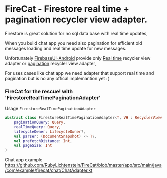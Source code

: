 # FireCat - Firestore real time + pagination recycler view adapter. 

Firestore is great solution for no sql data base with real time updates,

When you build chat app you need also pagination for efficient old messages loading and real time update for new messages. 

Unfortunately [FirebaseUI-Android](https://github.com/firebase/FirebaseUI-Android) provide only 
[Real time](https://github.com/firebase/FirebaseUI-Android/blob/master/firestore/README.md#using-the-firestorerecycleradapter) 
recycler view adapter or [pagination](https://github.com/firebase/FirebaseUI-Android/blob/master/firestore/README.md#using-the-firestorepagingadapter) recycler view adapter, 

For uses cases like chat app we need adapter that support real time and pagination but is no any offical implemantion yet :( 

### FireCat for the rescue! with 'FirestoreRealTimePaginationAdapter'

Usage `FirestoreRealTimePaginationAdapter`

```kotlin
abstract class FirestoreRealTimePaginationAdapter<T, VH : RecyclerView.ViewHolder>(
    paginationQuery: Query,
    realTimeQuery: Query,
    lifecycleOwner: LifecycleOwner?,
    val parser: (DocumentSnapshot) -> T?,
    val prefetchDistance: Int,
    val pageSize: Int
)
```


Chat app example https://github.com/RubyLichtenstein/FireCat/blob/master/app/src/main/java/com/example/firecat/chat/ChatAdapter.kt

```kotlin
```

